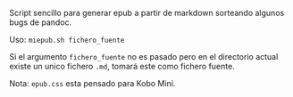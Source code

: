 Script sencillo para generar epub a partir de markdown sorteando algunos bugs de pandoc.

Uso: `miepub.sh fichero_fuente`

Si el argumento `fichero_fuente` no es pasado pero en el directorio actual existe un unico fichero `.md`, tomará este como fichero fuente.

Nota: `epub.css` esta pensado para Kobo Mini.
